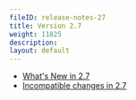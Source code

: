 ```yaml
---
fileID: release-notes-27
title: Version 2.7
weight: 11825
description: 
layout: default
---
```

- [What's New in 2.7](release-notes-new-features27)
- [Incompatible changes in 2.7](release-notes-upgrading-changes27)

